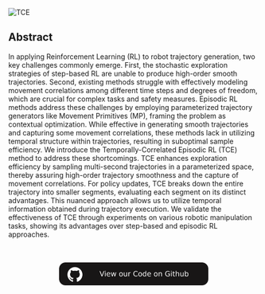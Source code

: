![TCE](https://github.com/TemporallyCorrelatedExploration/TemporallyCorrelatedExploration.github.io/assets/146423176/d74e470b-3954-4281-85bb-e48c16e73b73)
<!--- -->
## Abstract

In applying Reinforcement Learning (RL) to robot trajectory generation, two key challenges commonly emerge. First, the stochastic exploration strategies of step-based RL are unable to produce high-order smooth trajectories. Second, existing methods struggle with effectively modeling movement correlations among different time steps and degrees of freedom, which are crucial for complex tasks and safety measures. Episodic RL methods address these challenges by employing parameterized trajectory generators like Movement Primitives (MP), framing the problem as contextual optimization. While effective in generating smooth trajectories and capturing some movement correlations, these methods lack in utilizing temporal structure within trajectories, resulting in suboptimal sample efficiency. We introduce the Temporally-Correlated Episodic RL (TCE) method to address these shortcomings. TCE enhances exploration efficiency by sampling multi-second trajectories in a parameterized space, thereby assuring high-order trajectory smoothness and the capture of movement correlations. For policy updates, TCE breaks down the entire trajectory into smaller segments, evaluating each segment on its distinct advantages. This nuanced approach allows us to utilize temporal information obtained during trajectory execution.
We validate the effectiveness of TCE through experiments on various robotic manipulation tasks, showing its advantages over step-based and episodic RL approaches.

<div align="center">
  <br><br>
    <a href='https://github.com/TemporallyCorrelatedExploration/Temporally-Correlated-Exploration'><img src='./assets/CodeOnGithub.png' width="300px"></a>
</div>
